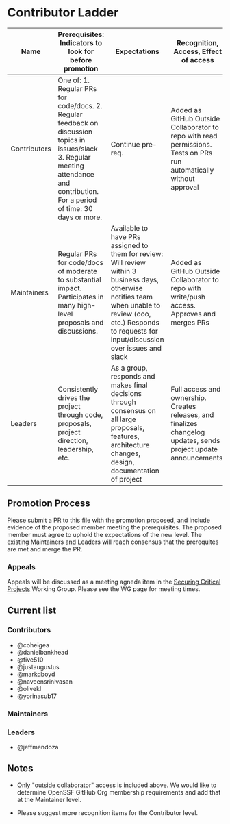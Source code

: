 # Contributor Ladder

| Name | Prerequisites: Indicators to look for before promotion | Expectations | Recognition, Access, Effect of access |
| - | - | - | - |
| Contributors | One of: 1. Regular PRs for code/docs. 2. Regular feedback on discussion topics in issues/slack 3. Regular meeting attendance and contribution.  For a period of time: 30 days or more. | Continue pre-req. | Added as GitHub Outside Collaborator to repo with read permissions. Tests on PRs run automatically without approval |
| Maintainers | Regular PRs for code/docs of moderate to substantial impact. Participates in many high-level proposals and discussions. | Available to have PRs assigned to them for review: Will review within 3 business days, otherwise notifies team when unable to review (ooo, etc.) Responds to requests for input/discussion over issues and slack | Added as GitHub Outside Collaborator to repo with write/push access. Approves and merges PRs |
| Leaders | Consistently drives the project through code, proposals, project direction, leadership, etc. | As a group, responds and makes final decisions through consensus on all large proposals, features, architecture changes, design, documentation of project | Full access and ownership. Creates releases, and finalizes changelog updates, sends project update announcements. |

## Promotion Process

Please submit a PR to this file with the promotion proposed, and include
evidence of the proposed member meeting the prerequisites. The proposed member
must agree to uphold the expectations of the new level. The existing
Maintainers and Leaders will reach consensus that the prerequites are met and
merge the PR.

### Appeals

Appeals will be discussed as a meeting agneda item in the [Securing Critical
Projects](https://github.com/ossf/wg-securing-critical-projects) Working
Group. Please see the WG page for meeting times.

## Current list

### Contributors

- @coheigea
- @danielbankhead
- @five510
- @justaugustus
- @markdboyd
- @naveensrinivasan
- @olivekl
- @yorinasub17

### Maintainers

### Leaders

- @jeffmendoza

## Notes

- Only "outside collaborator" access is included above. We would like
  to determine OpenSSF GitHub Org membership requirements and add that
  at the Maintainer level.

- Please suggest more recognition items for the Contributor level.
